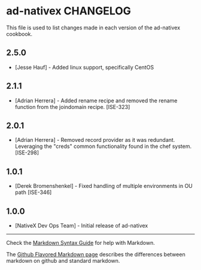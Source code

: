 ad-nativex CHANGELOG
====================

This file is used to list changes made in each version of the ad-nativex cookbook.

2.5.0
-----
- [Jesse Hauf] - Added linux support, specifically CentOS

2.1.1
-----
- [Adrian Herrera] - Added rename recipe and removed the rename function from the joindomain recipe. [ISE-323]

2.0.1
-----
- [Adrian Herrera] - Removed record provider as it was redundant. Leveraging the "creds" common functionality found in the chef system. [ISE-298]

1.0.1
-----
- [Derek Bromenshenkel] - Fixed handling of multiple environments in OU path [ISE-346]

1.0.0
-----
- [NativeX Dev Ops Team] - Initial release of ad-nativex

- - -
Check the [Markdown Syntax Guide](http://daringfireball.net/projects/markdown/syntax) for help with Markdown.

The [Github Flavored Markdown page](http://github.github.com/github-flavored-markdown/) describes the differences between markdown on github and standard markdown.
